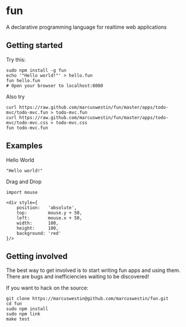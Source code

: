 fun
===
A declarative programming language for realtime web applications

Getting started
----------------------
Try this:

	sudo npm install -g fun
	echo '"Hello world!"' > hello.fun
	fun hello.fun
	# Open your browser to localhost:8080

Also try

	curl https://raw.github.com/marcuswestin/fun/master/apps/todo-mvc/todo-mvc.fun > todo-mvc.fun
	curl https://raw.github.com/marcuswestin/fun/master/apps/todo-mvc/todo-mvc.css > todo-mvc.css
	fun todo-mvc.fun

Examples
--------
Hello World

	"Hello world!"

Drag and Drop

	import mouse
	
	<div style={
		position:   'absolute',
		top:        mouse.y + 50,
		left:       mouse.x + 50,
		width:      100,
		height:     100,
		background: 'red'
	}/>

Getting involved
----------------
The best way to get involved is to start writing fun apps and using them. There are bugs and inefficiencies waiting to be discovered!

If you want to hack on the source:

	git clone https://marcuswestin@github.com/marcuswestin/fun.git
	cd fun
	sudo npm install
	sudo npm link
	make test
